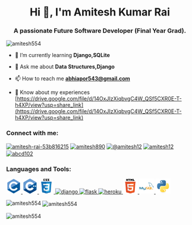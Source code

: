 <h1 align="center">Hi 👋, I'm Amitesh Kumar Rai</h1>
<h3 align="center">A passionate Future Software Developer (Final Year Grad).</h3>

<p align="left"> <img src="https://komarev.com/ghpvc/?username=amitesh554&label=Profile%20views&color=0e75b6&style=flat" alt="amitesh554" /> </p>

- 🌱 I’m currently learning **Django,SQLite**

- 💬 Ask me about **Data Structures,Django**

- 📫 How to reach me **abhiapor543@gmail.com**

- 📄 Know about my experiences [https://drive.google.com/file/d/14OxJIzXiqbvgC4W_QSf5CXR0E-T-h4XP/view?usp=share_link](https://drive.google.com/file/d/14OxJIzXiqbvgC4W_QSf5CXR0E-T-h4XP/view?usp=share_link)

<h3 align="left">Connect with me:</h3>
<p align="left">
<a href="https://linkedin.com/in/amitesh-rai-53b816215" target="blank"><img align="center" src="https://raw.githubusercontent.com/rahuldkjain/github-profile-readme-generator/master/src/images/icons/Social/linked-in-alt.svg" alt="amitesh-rai-53b816215" height="30" width="40" /></a>
<a href="https://instagram.com/amitesh890" target="blank"><img align="center" src="https://raw.githubusercontent.com/rahuldkjain/github-profile-readme-generator/master/src/images/icons/Social/instagram.svg" alt="amitesh890" height="30" width="40" /></a>
<a href="https://www.hackerrank.com/@amitesh12" target="blank"><img align="center" src="https://raw.githubusercontent.com/rahuldkjain/github-profile-readme-generator/master/src/images/icons/Social/hackerrank.svg" alt="@amitesh12" height="30" width="40" /></a>
<a href="[https://www.leetcode.com/amitesh12](https://leetcode.com/Amitesh12/)" target="blank"><img align="center" src="https://raw.githubusercontent.com/rahuldkjain/github-profile-readme-generator/master/src/images/icons/Social/leet-code.svg" alt="amitesh12" height="30" width="40" /></a>
<a href="https://auth.geeksforgeeks.org/user/abcd102" target="blank"><img align="center" src="https://raw.githubusercontent.com/rahuldkjain/github-profile-readme-generator/master/src/images/icons/Social/geeks-for-geeks.svg" alt="abcd102" height="30" width="40" /></a>
</p>

<h3 align="left">Languages and Tools:</h3>
<p align="left"> <a href="https://www.cprogramming.com/" target="_blank" rel="noreferrer"> <img src="https://raw.githubusercontent.com/devicons/devicon/master/icons/c/c-original.svg" alt="c" width="40" height="40"/> </a> <a href="https://www.w3schools.com/cpp/" target="_blank" rel="noreferrer"> <img src="https://raw.githubusercontent.com/devicons/devicon/master/icons/cplusplus/cplusplus-original.svg" alt="cplusplus" width="40" height="40"/> </a> <a href="https://www.w3schools.com/css/" target="_blank" rel="noreferrer"> <img src="https://raw.githubusercontent.com/devicons/devicon/master/icons/css3/css3-original-wordmark.svg" alt="css3" width="40" height="40"/> </a> <a href="https://www.djangoproject.com/" target="_blank" rel="noreferrer"> <img src="https://cdn.worldvectorlogo.com/logos/django.svg" alt="django" width="40" height="40"/> </a> <a href="https://flask.palletsprojects.com/" target="_blank" rel="noreferrer"> <img src="https://www.vectorlogo.zone/logos/pocoo_flask/pocoo_flask-icon.svg" alt="flask" width="40" height="40"/> </a> <a href="https://heroku.com" target="_blank" rel="noreferrer"> <img src="https://www.vectorlogo.zone/logos/heroku/heroku-icon.svg" alt="heroku" width="40" height="40"/> </a> <a href="https://www.w3.org/html/" target="_blank" rel="noreferrer"> <img src="https://raw.githubusercontent.com/devicons/devicon/master/icons/html5/html5-original-wordmark.svg" alt="html5" width="40" height="40"/> </a> <a href="https://www.mysql.com/" target="_blank" rel="noreferrer"> <img src="https://raw.githubusercontent.com/devicons/devicon/master/icons/mysql/mysql-original-wordmark.svg" alt="mysql" width="40" height="40"/> </a> <a href="https://www.python.org" target="_blank" rel="noreferrer"> <img src="https://raw.githubusercontent.com/devicons/devicon/master/icons/python/python-original.svg" alt="python" width="40" height="40"/> </a> </p>

<p><img align="left" src="https://github-readme-stats.vercel.app/api/top-langs?username=amitesh554&show_icons=true&locale=en&layout=compact" alt="amitesh554" /></p>

<p>&nbsp;<img align="center" src="https://github-readme-stats.vercel.app/api?username=amitesh554&show_icons=true&locale=en" alt="amitesh554" /></p>

<p><img align="center" src="https://github-readme-streak-stats.herokuapp.com/?user=amitesh554&" alt="amitesh554" /></p>
